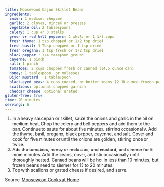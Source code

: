 ```yaml
---
title: Moosewood Cajun Skillet Beans
ingredients:
  onion: 1 medium, chopped 
  garlic: 2 cloves, minced or presses 
  vegetable oil: 2 tablespoons
  celery: 1 cup or 3 stalks
  green or red bell peppers: 2 whole or 1 1/2 cups
  fresh thyme: 1 tsp chopped or 1/2 tsp dried
  fresh basil: 1 Tbsp chopped or 1 tsp dried
  fresh oregano: 1 tsp fresh or 1/2 tsp dried
  black pepper : 1/4 teaspoon ground
  cayenne: 1 pinch
  salt: 1 pinch 
  tomatoes: 2 cups chopped fresh or canned (14.5 ounce can) 
  honey: 1 tablespoon, or molasses 
  Dijon mustard : 1 tablespoon
  black-eyed peas: 4 cups cooked, or butter beans (2 10 ounce frozen packages or two 16-ounce cans, drained) 
  scallions: optional chopped garnish
  cheddar cheese: optional grated
gluten-free: true
time: 20 minutes
servings: 6
---
```


1. In a heavy saucepan or skillet, saute the onions and garlic in the oil on medium heat. Chop the celery and bell peppers and add them to the pan. Continue to saute for about five minutes, stirring occasionally. Add the thyme, basil, oregano, black pepper, cayenne, and salt. Cover and cook for five minutes or until the onions are golden, stirring once or twice. 
2. Add the tomatoes, honey or molasses, and mustard, and simmer for 5 more minutes. Add the beans, cover, and stir occasionally until thoroughly heated. Canned beans will be hot in less than 10 minutes, but frozen beans need to simmer for 15 to 20 minutes. 
3. Top with scallions or grated cheese if desired, and serve. 

Source: [Moosewood Cooks at Home](http://www.moosewoodcooks.com/products-page/product-category/moosewood-restaurant-cooks-at-home/)
